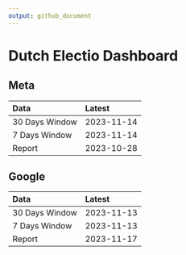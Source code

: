 ```yaml
---
output: github_document
---
```


# Dutch Electio Dashboard



## Meta


|Data           |Latest     |
|:--------------|:----------|
|30 Days Window |2023-11-14 |
|7 Days Window  |2023-11-14 |
|Report         |2023-10-28 |

## Google


|Data           |Latest     |
|:--------------|:----------|
|30 Days Window |2023-11-13 |
|7 Days Window  |2023-11-13 |
|Report         |2023-11-17 |
